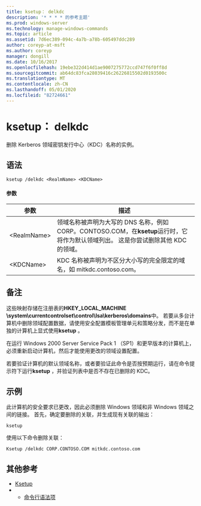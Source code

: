 ```yaml
---
title: ksetup： delkdc
description: '* * * * 的参考主题'
ms.prod: windows-server
ms.technology: manage-windows-commands
ms.topic: article
ms.assetid: 7d6ec389-094c-4a7b-a78b-605497ddc289
author: coreyp-at-msft
ms.author: coreyp
manager: dongill
ms.date: 10/16/2017
ms.openlocfilehash: 19ebe322d414d1ae9007275772ccd747f6f0ff8d
ms.sourcegitcommit: ab64dc83fca28039416c26226815502d0193500c
ms.translationtype: MT
ms.contentlocale: zh-CN
ms.lasthandoff: 05/01/2020
ms.locfileid: "82724661"
---
```

# <a name="ksetupdelkdc"></a>ksetup： delkdc



删除 Kerberos 领域密钥发行中心（KDC）名称的实例。

## <a name="syntax"></a>语法

```
ksetup /delkdc <RealmName> <KDCName>
```

#### <a name="parameters"></a>参数

|参数|描述|
|---------|-----------|
|\<RealmName>|领域名称被声明为大写的 DNS 名称，例如 CORP。CONTOSO.COM，在**ksetup**运行时，它将作为默认领域列出。 这是你尝试删除其他 KDC 的领域。|
|\<KDCName>|KDC 名称被声明为不区分大小写的完全限定的域名，如 mitkdc.contoso.com。|

## <a name="remarks"></a>备注

这些映射存储在注册表的**HKEY_LOCAL_MACHINE \system\currentcontrolset\control\lsa\kerberos\domains**中。 若要从多台计算机中删除领域配置数据，请使用安全配置模板管理单元和策略分发，而不是在单独的计算机上显式使用**ksetup** 。

在运行 Windows 2000 Server Service Pack 1 （SP1）和更早版本的计算机上，必须重新启动计算机，然后才能使用更改的领域设置配置。

若要验证计算机的默认领域名称，或者要验证此命令是否按预期运行，请在命令提示符下运行**ksetup** ，并验证列表中是否不存在已删除的 KDC。

## <a name="examples"></a>示例

此计算机的安全要求已更改，因此必须删除 Windows 领域和非 Windows 领域之间的链接。 首先，确定要删除的关联，并生成现有关联的输出：
```
ksetup
```
使用以下命令删除关联：
```
Ksetup /delkdc CORP.CONTOSO.COM mitkdc.contoso.com
```

## <a name="additional-references"></a>其他参考

-   [Ksetup](ksetup.md)
-   - [命令行语法项](command-line-syntax-key.md)